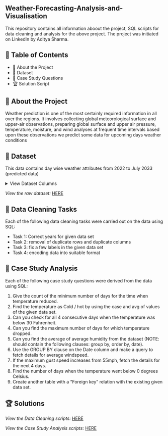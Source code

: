## Weather-Forecasting-Analysis-and-Visualisation

This repository contains all information aboout the project, SQL scripts for data cleaning and analysis for the above project. The project was initiated on LinkedIn by Aditya Sharma.

## :bookmark_tabs: Table of Contents
- 📝 About the Project
- 📂 Dataset
- 📙 Case Study Questions
- 🏆 Solution Script


## :memo: About the Project
Weather prediction is one of the most certainly required information in all over the regions. It involves collecting global meteorological surface and upper-air observations, preparing global surface and upper air pressure, temperature, moisture, and wind analyses at frequent time intervals based upon these observations we predict some data for upcoming days weather conditions

## :open_file_folder: Dataset
This data contains day wise weather attributes from 2022 to July 2033 (predicted data)

 <details><summary>View Dataset Columns</summary>
 <p> 

 Columns are as follows :
   - [ ] Date
   - [ ] Average temperature (°F)
   - [ ] Average humidity (%)
   - [ ] Average dewpoint (°F)
   - [ ] Average barometer (in)
   - [ ] Average windspeed (mph)
   - [ ] Average gust speed (mph)
   - [ ] Average direction (°degree)
   - [ ] Rainfall for month (in)
   - [ ] Rainfall for year (in)
   - [ ] Maximum rain per minute
   - [ ] Maximum temperature (°F)
   - [ ] Minimum temperature (°F)
   - [ ] Maximum humidity (%)
   - [ ] Minimum humidity (%)
   - [ ] Maximum pressure
   - [ ] Minimum pressure
   - [ ] Maximum wind speed (mph)
   - [ ] Maximum gust speed (mph)
   - [ ] Maximum heat index (°F)
</p>
</details>

*View the raw dataset:* [HERE](https://github.com/ifeoluwa-23/Weather-Forecasting-Analysis-and-Visualisation/blob/main/weather_dataset_stage1.xls)

## :closed_book: Data Cleaning Tasks
Each of the following data cleaning tasks were carried out on the data using SQL:

 - Task 1: Correct years for given data set  
 - Task 2: removal of duplicate rows and duplicate columns
 - Task 3: fix a few labels in the given data set 
 - Task 4: encoding data into suitable format

## :closed_book: Case Study Analysis
Each of the following case study questions were derived from the data using SQL:

  1. Give the count of the minimum number of days for the time when temperature reduced.
  2. Find the temperature as Cold / hot by using the case and avg of values of the given data set.
  3. Can you check for all 4 consecutive days when the temperature was below 30 Fahrenheit.
  4. Can you find the maximum number of days for which temperature dropped.
  5. Can you find the average of average humidity from the dataset (NOTE: should contain the following clauses: group by, order by, date).
  6. Use the GROUP BY clause on the Date column and make a query to fetch details for average windspeed.
  7. If the maximum gust speed increases from 55mph, fetch the details for the next 4 days.
  8. Find the number of days when the temperature went below 0 degrees Celsius.
  9. Create another table with a “Foreign key” relation with the existing given data set.


 ## 	:trophy: Solutions
 
  *View the Data Cleaning scripts:* [HERE](https://github.com/ifeoluwa-23/Weather-Forecasting-Analysis-and-Visualisation/blob/main/Data%20Cleaning%20Script.sql)
  
  *View the Case Study Analysis scripts:* [HERE](https://github.com/ifeoluwa-23/Weather-Forecasting-Analysis-and-Visualisation/blob/main/Solution%20Script.sql)
